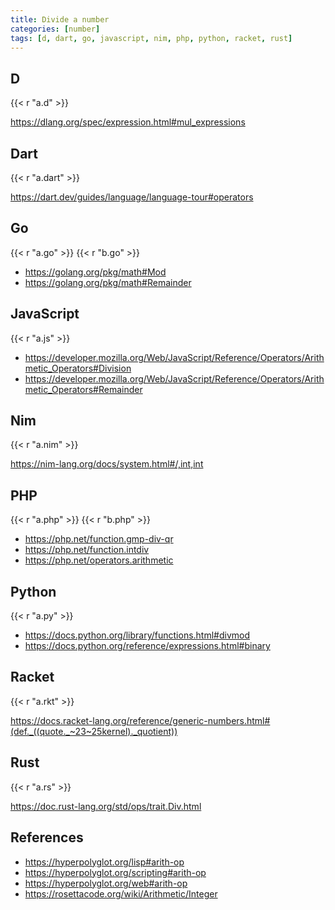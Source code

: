 ```yaml
---
title: Divide a number
categories: [number]
tags: [d, dart, go, javascript, nim, php, python, racket, rust]
---
```


## D

{{< r "a.d" >}}

<https://dlang.org/spec/expression.html#mul_expressions>

## Dart

{{< r "a.dart" >}}

<https://dart.dev/guides/language/language-tour#operators>

## Go

{{< r "a.go" >}}
{{< r "b.go" >}}

- <https://golang.org/pkg/math#Mod>
- <https://golang.org/pkg/math#Remainder>

## JavaScript

{{< r "a.js" >}}

- <https://developer.mozilla.org/Web/JavaScript/Reference/Operators/Arithmetic_Operators#Division>
- <https://developer.mozilla.org/Web/JavaScript/Reference/Operators/Arithmetic_Operators#Remainder>

## Nim

{{< r "a.nim" >}}

<https://nim-lang.org/docs/system.html#/,int,int>

## PHP

{{< r "a.php" >}}
{{< r "b.php" >}}

- <https://php.net/function.gmp-div-qr>
- <https://php.net/function.intdiv>
- <https://php.net/operators.arithmetic>

## Python

{{< r "a.py" >}}

- <https://docs.python.org/library/functions.html#divmod>
- <https://docs.python.org/reference/expressions.html#binary>

## Racket

{{< r "a.rkt" >}}

<https://docs.racket-lang.org/reference/generic-numbers.html#(def._((quote._~23~25kernel)._quotient))>

## Rust

{{< r "a.rs" >}}

<https://doc.rust-lang.org/std/ops/trait.Div.html>

## References

- <https://hyperpolyglot.org/lisp#arith-op>
- <https://hyperpolyglot.org/scripting#arith-op>
- <https://hyperpolyglot.org/web#arith-op>
- <https://rosettacode.org/wiki/Arithmetic/Integer>
